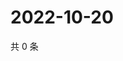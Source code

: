 # 2022-10-20

共 0 条

<!-- BEGIN WEIBO -->
<!-- 最后更新时间 Thu Oct 20 2022 02:34:10 GMT+0800 (China Standard Time) -->

<!-- END WEIBO -->

